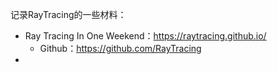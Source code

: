 记录RayTracing的一些材料：

- Ray Tracing In One Weekend：https://raytracing.github.io/
    - Github：https://github.com/RayTracing
- 



